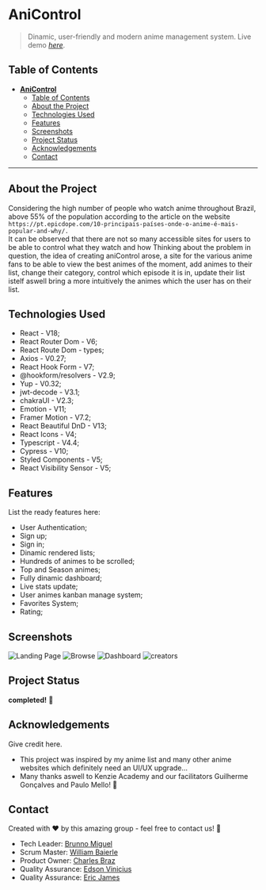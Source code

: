 # **AniControl**

> Dinamic, user-friendly and modern anime management system.
> Live demo [_here_](https://ani-control.vercel.app).

## Table of Contents

- [**AniControl**](#anicontrol)
  - [Table of Contents](#table-of-contents)
  - [About the Project](#about-the-project)
  - [Technologies Used](#technologies-used)
  - [Features](#features)
  - [Screenshots](#screenshots)
  - [Project Status](#project-status)
  - [Acknowledgements](#acknowledgements)
  - [Contact](#contact)

<hr/>

## About the Project

Considering the high number of people who watch anime throughout Brazil, above 55% of the population according to the article on the website <br/>
`https://pt.epicdope.com/10-principais-países-onde-o-anime-é-mais-popular-and-why/.` <br/>
It can be observed that there are not so many accessible sites for users to be able to control what they watch and how Thinking about the problem in question, the idea of creating aniControl arose, a site for the various anime fans to be able to view the best animes of the moment, add animes to their list, change their category, control which episode it is in, update their list istelf aswell bring a more intuitively the animes which the user has on their list.

## Technologies Used

- React - V18;
- React Router Dom - V6;
- React Route Dom - types;
- Axios - V0.27;
- React Hook Form - V7;
- @hookform/resolvers - V2.9;
- Yup - V0.32;
- jwt-decode - V3.1;
- chakraUI - V2.3;
- Emotion - V11;
- Framer Motion - V7.2;
- React Beautiful DnD - V13;
- React Icons - V4;
- Typescript - V4.4;
- Cypress - V10;
- Styled Components - V5;
- React Visibility Sensor - V5;

## Features

List the ready features here:

- User Authentication;
- Sign up;
- Sign in;
- Dinamic rendered lists;
- Hundreds of animes to be scrolled;
- Top and Season animes;
- Fully dinamic dashboard;
- Live stats update;
- User animes kanban manage system;
- Favorites System;
- Rating;

## Screenshots

![Landing Page](https://i.ibb.co/QjjpP2s/imagem-2022-09-21-193421146.png)
![Browse](https://i.ibb.co/qpPhpFy/imagem-2022-09-21-193805922.png)
![Dashboard](https://i.ibb.co/8jBq9b6/imagem-2022-09-21-194054003.png)
![creators](https://i.ibb.co/k663pT4/imagem-2022-09-21-194814994.png)

## Project Status

**completed!** 🥳

## Acknowledgements

Give credit here.

- This project was inspired by my anime list and many other anime websites which definitely need an UI/UX upgrade...
- Many thanks aswell to Kenzie Academy and our facilitators Guilherme Gonçalves and Paulo Mello! 💖

## Contact

Created with ❤️ by this amazing group - feel free to contact us! 👋

<ul>
  <li>Tech Leader: <a href="http://github.com/brunnomiguel">Brunno Miguel</a></li>
  <li>Scrum Master: <a href="https://github.com/nittts">William Baierle</a></li>
  <li>Product Owner: <a href="https://github.com/devbraz">Charles Braz</a></li>
  <li>Quality Assurance: <a href="https://github.com/edsonvin">Edson Vinicius</a></li>
  <li>Quality Assurance: <a href="https://github.com/Ericjcf">Eric James</a></li>
</ul>
